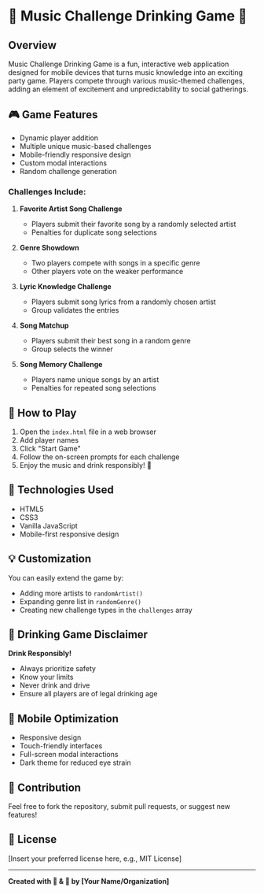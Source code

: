 # 🎵 Music Challenge Drinking Game 🍺

## Overview

Music Challenge Drinking Game is a fun, interactive web application designed for mobile devices that turns music knowledge into an exciting party game. Players compete through various music-themed challenges, adding an element of excitement and unpredictability to social gatherings.

## 🎮 Game Features

- Dynamic player addition
- Multiple unique music-based challenges
- Mobile-friendly responsive design
- Custom modal interactions
- Random challenge generation

### Challenges Include:

1. **Favorite Artist Song Challenge**
   - Players submit their favorite song by a randomly selected artist
   - Penalties for duplicate song selections

2. **Genre Showdown**
   - Two players compete with songs in a specific genre
   - Other players vote on the weaker performance

3. **Lyric Knowledge Challenge**
   - Players submit song lyrics from a randomly chosen artist
   - Group validates the entries

4. **Song Matchup**
   - Players submit their best song in a random genre
   - Group selects the winner

5. **Song Memory Challenge**
   - Players name unique songs by an artist
   - Penalties for repeated song selections

## 🚀 How to Play

1. Open the `index.html` file in a web browser
2. Add player names
3. Click "Start Game"
4. Follow the on-screen prompts for each challenge
5. Enjoy the music and drink responsibly! 🍹

## 🔧 Technologies Used

- HTML5
- CSS3
- Vanilla JavaScript
- Mobile-first responsive design

## 💡 Customization

You can easily extend the game by:
- Adding more artists to `randomArtist()`
- Expanding genre list in `randomGenre()`
- Creating new challenge types in the `challenges` array

## 🍻 Drinking Game Disclaimer

**Drink Responsibly!**
- Always prioritize safety
- Know your limits
- Never drink and drive
- Ensure all players are of legal drinking age

## 📱 Mobile Optimization

- Responsive design
- Touch-friendly interfaces
- Full-screen modal interactions
- Dark theme for reduced eye strain

## 🤝 Contribution

Feel free to fork the repository, submit pull requests, or suggest new features!

## 📄 License

[Insert your preferred license here, e.g., MIT License]

---

**Created with 🎵 & 🍺 by [Your Name/Organization]**
